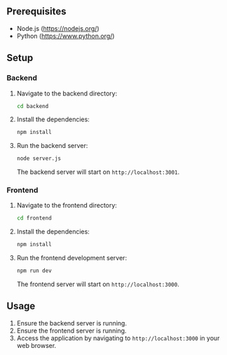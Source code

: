 
## Prerequisites

- Node.js (https://nodejs.org/)
- Python (https://www.python.org/)

## Setup

### Backend

1. Navigate to the backend directory:

    ```bash
    cd backend
    ```

2. Install the dependencies:

    ```bash
    npm install
    ```

3. Run the backend server:

    ```bash
    node server.js
    ```

    The backend server will start on `http://localhost:3001`.

### Frontend

1. Navigate to the frontend directory:

    ```bash
    cd frontend
    ```

2. Install the dependencies:

    ```bash
    npm install
    ```

3. Run the frontend development server:

    ```bash
    npm run dev
    ```

    The frontend server will start on `http://localhost:3000`.





## Usage

1. Ensure the backend server is running.
2. Ensure the frontend server is running.
3. Access the application by navigating to `http://localhost:3000` in your web browser.
